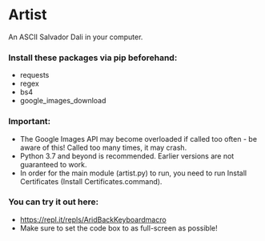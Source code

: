 # Artist
An ASCII Salvador Dali in your computer.

### Install these packages via pip beforehand:
- requests
- regex
- bs4
- google_images_download

### Important:

- The Google Images API may become overloaded if called too often - be aware of this! Called too many times, it may crash.
- Python 3.7 and beyond is recommended. Earlier versions are not guaranteed to work.
- In order for the main module (artist.py) to run, you need to run Install Certificates (Install Certificates.command).

### You can try it out here:
- https://repl.it/repls/AridBackKeyboardmacro
- Make sure to set the code box to as full-screen as possible!
